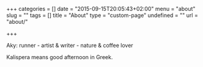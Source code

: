 +++
categories = []
date = "2015-09-15T20:05:43+02:00"
menu = "about"
slug = ""
tags = []
title = "About"
type = "custom-page"
undefined = ""
url = "about/"

+++


Aky: runner - artist & writer - nature & coffee lover

Kalispera means good afternoon in Greek.